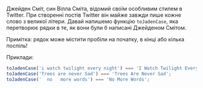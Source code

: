 Джейден Сміт, син Вілла Сміта, відомий своїм особливим стилем в Twitter. При створенні постів Twitter він майже завжди пише кожне слово з великої літери.
Давай напишемо функцію `toJadenCase`, яка перетворює рядки в те, як вони були б написані Джейденом Смітом.

Примітка: рядок може містити пробіли на початку, в кінці або кілька поспіль!

Приклади:

```javascript
toJadenCase('i watch twilight every night') === 'I Watch Twilight Every Night';
toJadenCase('Trees are never Sad') === 'Trees Are Never Sad';
toJadenCase('  no   more words') === 'No More Words';
```
